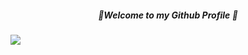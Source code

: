 <h5 align="center">🌇Welcome to my Github Profile 🌆</h5>
<img src="https://user-images.githubusercontent.com/74038190/212284100-561aa473-3905-4a80-b561-0d28506553ee.gif"></img>

